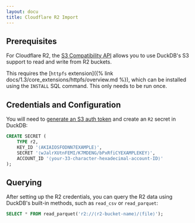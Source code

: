 ```yaml
---
layout: docu
title: Cloudflare R2 Import
---
```


## Prerequisites

For Cloudflare R2, the [S3 Compatibility API](https://developers.cloudflare.com/r2/api/s3/api/) allows you to use DuckDB's S3 support to read and write from R2 buckets.

This requires the [`httpfs` extension]({% link docs/1.3/core_extensions/httpfs/overview.md %}), which can be installed using the `INSTALL` SQL command. This only needs to be run once.

## Credentials and Configuration

You will need to [generate an S3 auth token](https://developers.cloudflare.com/r2/api/s3/tokens/) and create an `R2` secret in DuckDB:

```sql
CREATE SECRET (
    TYPE r2,
    KEY_ID '⟨AKIAIOSFODNN7EXAMPLE⟩',
    SECRET '⟨wJalrXUtnFEMI/K7MDENG/bPxRfiCYEXAMPLEKEY⟩',
    ACCOUNT_ID '⟨your-33-character-hexadecimal-account-ID⟩'
);
```

## Querying

After setting up the R2 credentials, you can query the R2 data using DuckDB's built-in methods, such as `read_csv` or `read_parquet`:

```sql
SELECT * FROM read_parquet('r2://⟨r2-bucket-name⟩/⟨file⟩');
```
